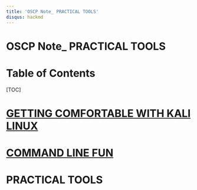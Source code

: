 ```yaml
---
title: 'OSCP Note_ PRACTICAL TOOLS'
disqus: hackmd
---
```


OSCP Note_ PRACTICAL TOOLS
===

# Table of Contents
[TOC]

# [GETTING COMFORTABLE WITH KALI LINUX ](https://hackmd.io/@CHW/S1EI1llbA)
# [COMMAND LINE FUN](https://hackmd.io/@CHW/SkNo3IZIC)

# PRACTICAL TOOLS

